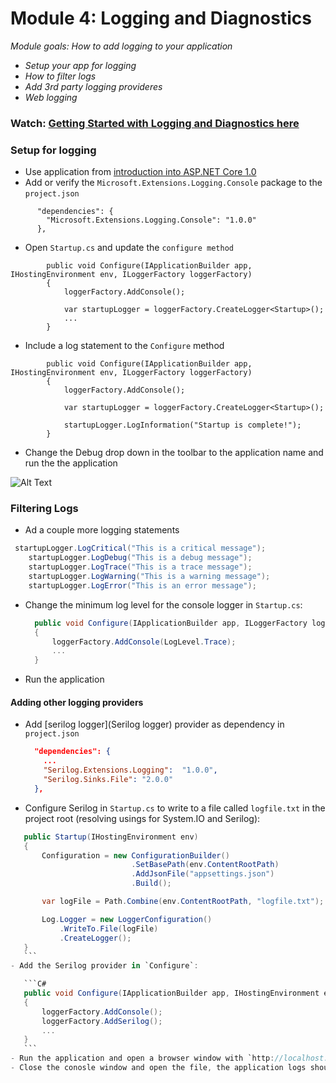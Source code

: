 # Module 4: Logging and Diagnostics 
*Module goals: How to add logging to your application*
- *Setup your app for logging*
- *How to filter logs*
- *Add 3rd party logging provideres*
- *Web logging*
### Watch: [Getting Started with Logging and Diagnostics here ](https://mva.microsoft.com/en-US/training-courses/introduction-to-asp-net-core-1-0-16841?l=lVrHmeE6C_9406218965)

### Setup for logging 

- Use application from [introduction into ASP.NET Core 1.0](https://github.com/LadyNaggaga/ASP.NETCoreMVA/blob/master/Introduction/IntroductiontoASPNETCore.md)
- Add or verify the `Microsoft.Extensions.Logging.Console` package to the `project.json`
```
      "dependencies": {
        "Microsoft.Extensions.Logging.Console": "1.0.0"
      },
```

- Open `Startup.cs`  and update the `configure method`
```
        public void Configure(IApplicationBuilder app, IHostingEnvironment env, ILoggerFactory loggerFactory)
        {
            loggerFactory.AddConsole();

            var startupLogger = loggerFactory.CreateLogger<Startup>();
            ...
        }
```
- Include a log statement to the `Configure` method
```
        public void Configure(IApplicationBuilder app, IHostingEnvironment env, ILoggerFactory loggerFactory)
        {
            loggerFactory.AddConsole();

            var startupLogger = loggerFactory.CreateLogger<Startup>();

            startupLogger.LogInformation("Startup is complete!");
        }
```
- Change the Debug drop down in the toolbar to the application name and run the the application

![Alt Text](https://github.com/LadyNaggaga/ASP.NETCoreMVA/blob/master/Images/run-with-kestrel.png)

### Filtering Logs
 -  Ad a couple more logging statements 
```C#
 startupLogger.LogCritical("This is a critical message");
    startupLogger.LogDebug("This is a debug message");
    startupLogger.LogTrace("This is a trace message");
    startupLogger.LogWarning("This is a warning message");
    startupLogger.LogError("This is an error message");
```

- Change the minimum log level for the console logger in `Startup.cs`:

  ```C#
    public void Configure(IApplicationBuilder app, ILoggerFactory loggerFactory)
    {
        loggerFactory.AddConsole(LogLevel.Trace);
        ...
    }
    ```
- Run the application

####  Adding other logging providers

- Add [serilog logger](Serilog logger) provider as dependency in `project.json`
    ```JSON
      "dependencies": {
        ...
        "Serilog.Extensions.Logging":  "1.0.0",
        "Serilog.Sinks.File": "2.0.0"
      },
    ```
- Configure Serilog in `Startup.cs` to write to a file called `logfile.txt` in the project root (resolving usings for System.IO and Serilog):
 ```C#
    public Startup(IHostingEnvironment env)
    {
        Configuration = new ConfigurationBuilder()
                            .SetBasePath(env.ContentRootPath)
                            .AddJsonFile("appsettings.json")
                            .Build();

        var logFile = Path.Combine(env.ContentRootPath, "logfile.txt");

        Log.Logger = new LoggerConfiguration()
            .WriteTo.File(logFile)
            .CreateLogger();
    }
    ```
- Add the Serilog provider in `Configure`:

    ```C#
    public void Configure(IApplicationBuilder app, IHostingEnvironment env, ILoggerFactory loggerFactory)
    {
        loggerFactory.AddConsole();
        loggerFactory.AddSerilog();
        ...
    }
    ```
- Run the application and open a browser window with `http://localhost:8081/` as the address. You should observe a file called `logfile.txt` appear in your application root. 
- Close the conosle window and open the file, the application logs should be in there.


